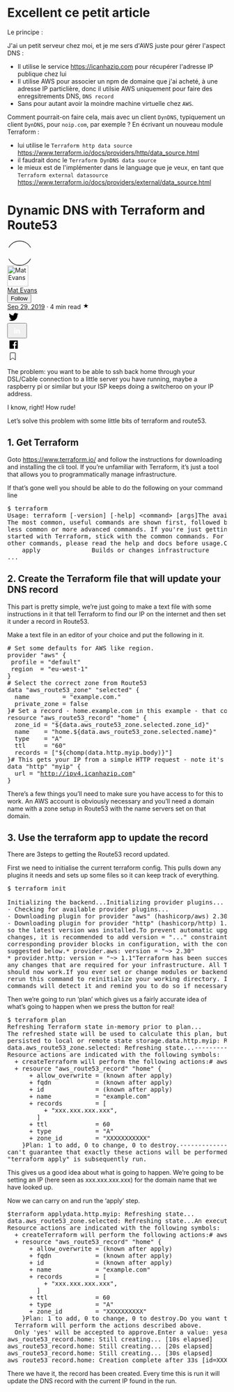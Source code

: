 
# Excellent ce petit article

Le principe :

J'ai un petit serveur chez moi, et je me sers d'AWS juste pour gérer l'aspect DNS :
* Il utilise le service https://icanhazip.com pour récupérer l'adresse IP publique chez lui
* Il utilise AWS pour associer un npm de domaine que j'ai acheté, à une adresse IP particlière, donc il utilsie AWS uniquement pour faire des enregsitrements DNS, `DNS record`
* Sans pour autant avoir la moindre machine virtuelle chez `AWS`.

Comment pourrait-on faire cela, mais avec un client `DynDNS`, typiquement un client `DynDNS`, pour `noip.com`, par exemple ?
En écrivant un nouveau module Terraform  :
* lui utilise le `Terraform http data source` https://www.terraform.io/docs/providers/http/data_source.html
* il faudrait donc le `Terraform DynDNS data source`
* le mieux est de l'implémenter dans le language que je veux, en tant que `Terraform external datasource` https://www.terraform.io/docs/providers/external/data_source.html



<div class="z ab ac ae af dc ah ai"><div><div id="e5ce" class="dd de ap ce df b dg dh di dj dk dl dm dn do dp dq"><h1 class="df b dg dr di ds dk dt dm du do dv ap">Dynamic DNS with Terraform and Route53</h1></div><div class="dw"><div class="n dx dy dz ea"><div class="o n"><div><a rel="noopener" href="/@matzhouse?source=post_page-----3fafe7c68970----------------------"><div class="eb ec ed"><div class="bf n ee o p s ef eg eh ei ej cw"><svg width="57" height="57" viewBox="0 0 57 57"><path fill-rule="evenodd" clip-rule="evenodd" d="M28.5 1.2A27.45 27.45 0 0 0 4.06 15.82L3 15.27A28.65 28.65 0 0 1 28.5 0C39.64 0 49.29 6.2 54 15.27l-1.06.55A27.45 27.45 0 0 0 28.5 1.2zM4.06 41.18A27.45 27.45 0 0 0 28.5 55.8a27.45 27.45 0 0 0 24.44-14.62l1.06.55A28.65 28.65 0 0 1 28.5 57 28.65 28.65 0 0 1 3 41.73l1.06-.55z"></path></svg></div><img alt="Mat Evans" class="r ek ed ec" src="https://miro.medium.com/fit/c/96/96/1*48Gdb_J3v9s0AuvraRD5GA.jpeg" width="48" height="48"></div></a></div><div class="el ai r"><div class="n"><div style="flex:1"><span class="cd b ce cf cg ch r ap q"><div class="em n o en"><span class="cd eo ep cf av eq er as at au ap"><a class="bx by bg bh bi bj bk bl bm bn es bq br cb cc" rel="noopener" href="/@matzhouse?source=post_page-----3fafe7c68970----------------------">Mat Evans</a></span><div class="et r bw h"><button class="eu ap q ev ew ex ey ez bn cb fa fb fc fd fe ff fg cd b ce fh fi ch fj fk cr fl fm bq">Follow</button></div></div></span></div></div><span class="cd b ce cf cg ch r ci cj"><span class="cd eo ep cf av eq er as at au ci"><div><a class="bx by bg bh bi bj bk bl bm bn es bq br cb cc" rel="noopener" href="/@matzhouse/dynamic-dns-with-terraform-and-route53-3fafe7c68970?source=post_page-----3fafe7c68970----------------------">Sep 29, 2019</a> <!-- -->·<!-- --> <!-- -->4<!-- --> min read<span style="padding-left:4px"><svg class="star-15px_svg__svgIcon-use" width="15" height="15" viewBox="0 0 15 15" style="margin-top:-2px"><path d="M7.44 2.32c.03-.1.09-.1.12 0l1.2 3.53a.29.29 0 0 0 .26.2h3.88c.11 0 .13.04.04.1L9.8 8.33a.27.27 0 0 0-.1.29l1.2 3.53c.03.1-.01.13-.1.07l-3.14-2.18a.3.3 0 0 0-.32 0L4.2 12.22c-.1.06-.14.03-.1-.07l1.2-3.53a.27.27 0 0 0-.1-.3L2.06 6.16c-.1-.06-.07-.12.03-.12h3.89a.29.29 0 0 0 .26-.19l1.2-3.52z"></path></svg></span></div></span></span></div></div><div class="n fn fo fp fq fr fs ft fu y"><div class="n o"><div class="fv r bw"><a href="//medium.com/p/3fafe7c68970/share/twitter?source=post_actions_header---------------------------" class="bx by bg bh bi bj bk bl bm bn bz ca bq br cb cc" target="_blank" rel="noopener nofollow"><svg width="29" height="29" class="q"><path d="M22.05 7.54a4.47 4.47 0 0 0-3.3-1.46 4.53 4.53 0 0 0-4.53 4.53c0 .35.04.7.08 1.05A12.9 12.9 0 0 1 5 6.89a5.1 5.1 0 0 0-.65 2.26c.03 1.6.83 2.99 2.02 3.79a4.3 4.3 0 0 1-2.02-.57v.08a4.55 4.55 0 0 0 3.63 4.44c-.4.08-.8.13-1.21.16l-.81-.08a4.54 4.54 0 0 0 4.2 3.15 9.56 9.56 0 0 1-5.66 1.94l-1.05-.08c2 1.27 4.38 2.02 6.94 2.02 8.3 0 12.86-6.9 12.84-12.85.02-.24 0-.43 0-.65a8.68 8.68 0 0 0 2.26-2.34c-.82.38-1.7.62-2.6.72a4.37 4.37 0 0 0 1.95-2.51c-.84.53-1.81.9-2.83 1.13z"></path></svg></a></div><div class="fv r bw"><button class="bx by bg bh bi bj bk bl bm bn bz ca bq br cb cc"><svg width="29" height="29" viewBox="0 0 29 29" fill="none" class="q"><path d="M5 6.36C5 5.61 5.63 5 6.4 5h16.2c.77 0 1.4.61 1.4 1.36v16.28c0 .75-.63 1.36-1.4 1.36H6.4c-.77 0-1.4-.6-1.4-1.36V6.36z"></path><path fill-rule="evenodd" clip-rule="evenodd" d="M10.76 20.9v-8.57H7.89v8.58h2.87zm-1.44-9.75c1 0 1.63-.65 1.63-1.48-.02-.84-.62-1.48-1.6-1.48-.99 0-1.63.64-1.63 1.48 0 .83.62 1.48 1.59 1.48h.01zM12.35 20.9h2.87v-4.79c0-.25.02-.5.1-.7.2-.5.67-1.04 1.46-1.04 1.04 0 1.46.8 1.46 1.95v4.59h2.87v-4.92c0-2.64-1.42-3.87-3.3-3.87-1.55 0-2.23.86-2.61 1.45h.02v-1.24h-2.87c.04.8 0 8.58 0 8.58z" fill="#fff"></path></svg></button></div><div class="fv r bw"><a href="//medium.com/p/3fafe7c68970/share/facebook?source=post_actions_header---------------------------" class="bx by bg bh bi bj bk bl bm bn bz ca bq br cb cc" target="_blank" rel="noopener nofollow"><svg width="29" height="29" class="q"><path d="M23.2 5H5.8a.8.8 0 0 0-.8.8V23.2c0 .44.35.8.8.8h9.3v-7.13h-2.38V13.9h2.38v-2.38c0-2.45 1.55-3.66 3.74-3.66 1.05 0 1.95.08 2.2.11v2.57h-1.5c-1.2 0-1.48.57-1.48 1.4v1.96h2.97l-.6 2.97h-2.37l.05 7.12h5.1a.8.8 0 0 0 .79-.8V5.8a.8.8 0 0 0-.8-.79"></path></svg></a></div><div class="fw r"><a href="https://medium.com/m/signin?operation=register&amp;redirect=https%3A%2F%2Fmedium.com%2F%40matzhouse%2Fdynamic-dns-with-terraform-and-route53-3fafe7c68970&amp;source=post_actions_header--------------------------bookmark_sidebar-" class="bx by bg bh bi bj bk bl bm bn bz ca bq br cb cc" rel="noopener"><svg width="25" height="25" viewBox="0 0 25 25"><path d="M19 6a2 2 0 0 0-2-2H8a2 2 0 0 0-2 2v14.66h.01c.01.1.05.2.12.28a.5.5 0 0 0 .7.03l5.67-4.12 5.66 4.13a.5.5 0 0 0 .71-.03.5.5 0 0 0 .12-.29H19V6zm-6.84 9.97L7 19.64V6a1 1 0 0 1 1-1h9a1 1 0 0 1 1 1v13.64l-5.16-3.67a.49.49 0 0 0-.68 0z" fill-rule="evenodd"></path></svg></a></div><div class="fx r am"></div></div></div></div></div></div><p id="8179" class="fy fz ap ce ga b gb gc gd ge gf gg gh gi gj gk gl cx" data-selectable-paragraph="">The problem: you want to be able to ssh back home through your DSL/Cable connection to a little server you have running, maybe a raspberry pi or similar but your ISP keeps doing a switcheroo on your IP address.</p><p id="aea4" class="fy fz ap ce ga b gb gc gd ge gf gg gh gi gj gk gl cx" data-selectable-paragraph="">I know, right! How rude!</p><p id="c157" class="fy fz ap ce ga b gb gc gd ge gf gg gh gi gj gk gl cx" data-selectable-paragraph="">Let’s solve this problem with some little bits of terraform and route53.</p><h2 id="ba64" class="gm gn ap ce cd go gp gq gr gs gt gu gv gw gx gy gz" data-selectable-paragraph="">1. Get Terraform</h2><p id="cea0" class="fy fz ap ce ga b gb ha gd hb gf hc gh hd gj he gl cx" data-selectable-paragraph="">Goto <a href="https://www.terraform.io/" class="bx fm hf hg hh hi" target="_blank" rel="noopener nofollow">https://www.terraform.io/</a> and follow the instructions for downloading and installing the cli tool. If you’re unfamiliar with Terraform, it’s just a tool that allows you to programmatically manage infrastructure.</p><p id="c334" class="fy fz ap ce ga b gb gc gd ge gf gg gh gi gj gk gl cx" data-selectable-paragraph="">If that’s gone well you should be able to do the following on your command line</p><pre class="hj hk hl hm hn ho hp hq"><span id="ad49" class="gm gn ap ce hr b ep hs ht r hu" data-selectable-paragraph="">$ terraform<br>Usage: terraform [-version] [-help] &lt;command&gt; [args]</span><span id="59c8" class="gm gn ap ce hr b ep hv hw hx hy hz ht r hu" data-selectable-paragraph="">The available commands for execution are listed below.<br>The most common, useful commands are shown first, followed by<br>less common or more advanced commands. If you're just getting<br>started with Terraform, stick with the common commands. For the<br>other commands, please read the help and docs before usage.</span><span id="e071" class="gm gn ap ce hr b ep hv hw hx hy hz ht r hu" data-selectable-paragraph="">Common commands:<br>    apply              Builds or changes infrastructure<br>...</span></pre><h2 id="8f72" class="gm gn ap ce cd go gp gq gr gs gt gu gv gw gx gy gz" data-selectable-paragraph="">2. Create the Terraform file that will update your DNS record</h2><p id="e850" class="fy fz ap ce ga b gb ha gd hb gf hc gh hd gj he gl cx" data-selectable-paragraph="">This part is pretty simple, we’re just going to make a text file with some instructions in it that tell Terraform to find our IP on the internet and then set it under a record in Route53.</p><p id="8c23" class="fy fz ap ce ga b gb gc gd ge gf gg gh gi gj gk gl cx" data-selectable-paragraph="">Make a text file in an editor of your choice and put the following in it.</p><pre class="hj hk hl hm hn ho hp hq"><span id="7f1a" class="gm gn ap ce hr b ep hs ht r hu" data-selectable-paragraph=""># Set some defaults for AWS like region.<br>provider "aws" {<br> profile = "default"<br> region  = "eu-west-1"<br>}<br></span><span id="6970" class="gm gn ap ce hr b ep hv hw hx hy hz ht r hu" data-selectable-paragraph=""># Select the correct zone from Route53<br>data "aws_route53_zone" "selected" {<br>  name         = "example.com."<br>  private_zone = false<br>}</span><span id="388c" class="gm gn ap ce hr b ep hv hw hx hy hz ht r hu" data-selectable-paragraph=""># Set a record - home.example.com in this example - that contains # the IP of your home ISP connection<br>resource "aws_route53_record" "home" {<br>  zone_id = "${data.aws_route53_zone.selected.zone_id}"<br>  name    = "home.${data.aws_route53_zone.selected.name}"<br>  type    = "A"<br>  ttl     = "60"<br>  records = ["${chomp(data.http.myip.body)}"]<br>}</span><span id="202f" class="gm gn ap ce hr b ep hv hw hx hy hz ht r hu" data-selectable-paragraph=""># This gets your IP from a simple HTTP request - note it's V4.<br>data "http" "myip" {<br>  url = "<a href="http://ipv4.icanhazip.com" class="bx fm hf hg hh hi" target="_blank" rel="noopener nofollow">http://ipv4.icanhazip.com</a>"<br>}</span></pre><p id="96f7" class="fy fz ap ce ga b gb gc gd ge gf gg gh gi gj gk gl cx" data-selectable-paragraph="">There’s a few things you’ll need to make sure you have access to for this to work. An AWS account is obviously necessary and you’ll need a domain name with a zone setup in Route53 with the name servers set on that domain.</p><h2 id="5ec9" class="gm gn ap ce cd go gp gq gr gs gt gu gv gw gx gy gz" data-selectable-paragraph="">3. Use the terraform app to update the record</h2><p id="7efd" class="fy fz ap ce ga b gb ha gd hb gf hc gh hd gj he gl cx" data-selectable-paragraph="">There are 3steps to getting the Route53 record updated.</p><p id="54db" class="fy fz ap ce ga b gb gc gd ge gf gg gh gi gj gk gl cx" data-selectable-paragraph="">First we need to initialise the current terraform config. This pulls down any plugins it needs and sets up some files so it can keep track of everything.</p><pre class="hj hk hl hm hn ho hp hq"><span id="6273" class="gm gn ap ce hr b ep hs ht r hu" data-selectable-paragraph="">$ terraform init<br><br>Initializing the backend...</span><span id="a085" class="gm gn ap ce hr b ep hv hw hx hy hz ht r hu" data-selectable-paragraph="">Initializing provider plugins...<br>- Checking for available provider plugins...<br>- Downloading plugin for provider "aws" (hashicorp/aws) 2.30.0...<br>- Downloading plugin for provider "http" (hashicorp/http) 1.1.1...</span><span id="41b8" class="gm gn ap ce hr b ep hv hw hx hy hz ht r hu" data-selectable-paragraph="">The following providers do not have any version constraints in configuration,<br>so the latest version was installed.</span><span id="e1b6" class="gm gn ap ce hr b ep hv hw hx hy hz ht r hu" data-selectable-paragraph="">To prevent automatic upgrades to new major versions that may contain breaking<br>changes, it is recommended to add version = "..." constraints to the<br>corresponding provider blocks in configuration, with the constraint strings<br>suggested below.</span><span id="d4fc" class="gm gn ap ce hr b ep hv hw hx hy hz ht r hu" data-selectable-paragraph="">* provider.aws: version = "~&gt; 2.30"<br>* provider.http: version = "~&gt; 1.1"</span><span id="ebb1" class="gm gn ap ce hr b ep hv hw hx hy hz ht r hu" data-selectable-paragraph="">Terraform has been successfully initialized!</span><span id="799d" class="gm gn ap ce hr b ep hv hw hx hy hz ht r hu" data-selectable-paragraph="">You may now begin working with Terraform. Try running "terraform plan" to see<br>any changes that are required for your infrastructure. All Terraform commands<br>should now work.</span><span id="a0b8" class="gm gn ap ce hr b ep hv hw hx hy hz ht r hu" data-selectable-paragraph="">If you ever set or change modules or backend configuration for Terraform,<br>rerun this command to reinitialize your working directory. If you forget, other<br>commands will detect it and remind you to do so if necessary.</span></pre><p id="29af" class="fy fz ap ce ga b gb gc gd ge gf gg gh gi gj gk gl cx" data-selectable-paragraph="">Then we’re going to run ‘plan’ which gives us a fairly accurate idea of what’s going to happen when we press the button for real!</p><pre class="hj hk hl hm hn ho hp hq"><span id="a354" class="gm gn ap ce hr b ep hs ht r hu" data-selectable-paragraph="">$ terraform plan<br>Refreshing Terraform state in-memory prior to plan...<br>The refreshed state will be used to calculate this plan, but will not be<br>persisted to local or remote state storage.</span><span id="0ad0" class="gm gn ap ce hr b ep hv hw hx hy hz ht r hu" data-selectable-paragraph="">data.http.myip: Refreshing state...<br>data.aws_route53_zone.selected: Refreshing state...</span><span id="4560" class="gm gn ap ce hr b ep hv hw hx hy hz ht r hu" data-selectable-paragraph="">------------------------------------------------------------------------</span><span id="6346" class="gm gn ap ce hr b ep hv hw hx hy hz ht r hu" data-selectable-paragraph="">An execution plan has been generated and is shown below.<br>Resource actions are indicated with the following symbols:<br>  + create</span><span id="4a60" class="gm gn ap ce hr b ep hv hw hx hy hz ht r hu" data-selectable-paragraph="">Terraform will perform the following actions:</span><span id="efc7" class="gm gn ap ce hr b ep hv hw hx hy hz ht r hu" data-selectable-paragraph=""># aws_route53_record.home will be created<br>  + resource "aws_route53_record" "home" {<br>      + allow_overwrite = (known after apply)<br>      + fqdn            = (known after apply)<br>      + id              = (known after apply)<br>      + name            = "example.com"<br>      + records         = [<br>          + "xxx.xxx.xxx.xxx",<br>        ]<br>      + ttl             = 60<br>      + type            = "A"<br>      + zone_id         = "XXXXXXXXXXX"<br>    }</span><span id="d0de" class="gm gn ap ce hr b ep hv hw hx hy hz ht r hu" data-selectable-paragraph="">Plan: 1 to add, 0 to change, 0 to destroy.</span><span id="e95c" class="gm gn ap ce hr b ep hv hw hx hy hz ht r hu" data-selectable-paragraph="">------------------------------------------------------------------------</span><span id="0ac2" class="gm gn ap ce hr b ep hv hw hx hy hz ht r hu" data-selectable-paragraph="">Note: You didn't specify an "-out" parameter to save this plan, so Terraform<br>can't guarantee that exactly these actions will be performed if<br>"terraform apply" is subsequently run.</span></pre><p id="79f3" class="fy fz ap ce ga b gb gc gd ge gf gg gh gi gj gk gl cx" data-selectable-paragraph="">This gives us a good idea about what is going to happen. We’re going to be setting an IP (here seen as xxx.xxx.xxx.xxx) for the domain name that we have looked up.</p><p id="51aa" class="fy fz ap ce ga b gb gc gd ge gf gg gh gi gj gk gl cx" data-selectable-paragraph="">Now we can carry on and run the ‘apply’ step.</p><pre class="hj hk hl hm hn ho hp hq"><span id="937b" class="gm gn ap ce hr b ep hs ht r hu" data-selectable-paragraph="">$terraform apply</span><span id="4094" class="gm gn ap ce hr b ep hv hw hx hy hz ht r hu" data-selectable-paragraph="">data.http.myip: Refreshing state...<br>data.aws_route53_zone.selected: Refreshing state...</span><span id="002e" class="gm gn ap ce hr b ep hv hw hx hy hz ht r hu" data-selectable-paragraph="">An execution plan has been generated and is shown below.<br>Resource actions are indicated with the following symbols:<br>  + create</span><span id="42a5" class="gm gn ap ce hr b ep hv hw hx hy hz ht r hu" data-selectable-paragraph="">Terraform will perform the following actions:</span><span id="5191" class="gm gn ap ce hr b ep hv hw hx hy hz ht r hu" data-selectable-paragraph=""># aws_route53_record.home will be created<br>  + resource "aws_route53_record" "home" {<br>      + allow_overwrite = (known after apply)<br>      + fqdn            = (known after apply)<br>      + id              = (known after apply)<br>      + name            = "example.com"<br>      + records         = [<br>          + "xxx.xxx.xxx.xxx",<br>        ]<br>      + ttl             = 60<br>      + type            = "A"<br>      + zone_id         = "XXXXXXXXXX"<br>    }</span><span id="c2aa" class="gm gn ap ce hr b ep hv hw hx hy hz ht r hu" data-selectable-paragraph="">Plan: 1 to add, 0 to change, 0 to destroy.</span><span id="e3f5" class="gm gn ap ce hr b ep hv hw hx hy hz ht r hu" data-selectable-paragraph="">Do you want to perform these actions?<br>  Terraform will perform the actions described above.<br>  Only 'yes' will be accepted to approve.</span><span id="f417" class="gm gn ap ce hr b ep hv hw hx hy hz ht r hu" data-selectable-paragraph="">Enter a value: yes</span><span id="e379" class="gm gn ap ce hr b ep hv hw hx hy hz ht r hu" data-selectable-paragraph="">aws_route53_record.home: Creating...<br>aws_route53_record.home: Still creating... [10s elapsed]<br>aws_route53_record.home: Still creating... [20s elapsed]<br>aws_route53_record.home: Still creating... [30s elapsed]<br>aws_route53_record.home: Creation complete after 33s [id=XXXXXXXXXX_example.com._A]</span><span id="b63f" class="gm gn ap ce hr b ep hv hw hx hy hz ht r hu" data-selectable-paragraph="">Apply complete! Resources: 1 added, 0 changed, 0 destroyed.</span></pre><p id="341b" class="fy fz ap ce ga b gb gc gd ge gf gg gh gi gj gk gl cx" data-selectable-paragraph="">There we have it, the record has been created. Every time this is run it will update the DNS record with the current IP found in the run.</p></div>
